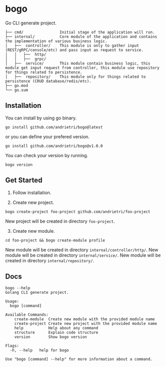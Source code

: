 # bogo
Go CLI generate project.

```
├── cmd/                Initial stage of the application will run.
├── internal/           Core module of the application and contains the implementation of various business logic.
│   ├──  controller/    This module is only to gather input (REST/gRPC/console/etc) and pass input as request to service.
│   │   ├──  http/
│   │   ├──  grpc/
│   ├──  service/       This module contain business logic, this module get input request from controller, this module use repository for things related to persistence.
│   ├──  repository/    This module only for things related to persistence (CRUD database/redis/etc).
├── go.mod
└── go.sum
```

## Installation

You can install by using go binary.

```shell
go install github.com/andrietri/bogo@latest
```

or you can define your prefered version.

```shell
go install github.com/andrietri/bogo@v1.0.0
```

You can check your version by running.

```shell
bogo version
```

## Get Started

1. Follow installation.

2. Create new project.

```shell
bogo create-project foo-project github.com/andrietri/foo-project
```

New project will be created in directory `foo-project`.

3. Create new module.

```shell
cd foo-project && bogo create-module profile
```

New module will be created in directory `internal/controller/http/`.
New module will be created in directory `internal/service/`.
New module will be created in directory `internal/repository/`.

## Docs

```shell
bogo --help
Golang CLI generate project.

Usage:
  bogo [command]

Available Commands:
    create-module  Create new module with the provided module name
    create-project Create new project with the provided module name
    help           Help about any command
    structure      Explain code structure
    version        Show bogo version

Flags:
  -h, --help   help for bogo

Use "bogo [command] --help" for more information about a command.
```